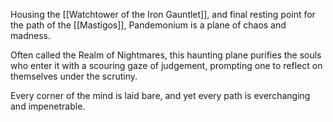 Housing the [[Watchtower of the Iron Gauntlet]], and final resting point for the path of the [[Mastigos]], Pandemonium is a plane of chaos and madness.

Often called the Realm of Nightmares, this haunting plane purifies the souls who enter it with a scouring gaze of judgement, prompting one to reflect on themselves under the scrutiny.

Every corner of the mind is laid bare, and yet every path is everchanging and impenetrable. 

